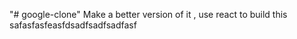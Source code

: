 "# google-clone" 
Make a better version of it , use react to build this 
safasfasfeasfdsadfsadfsadfasf